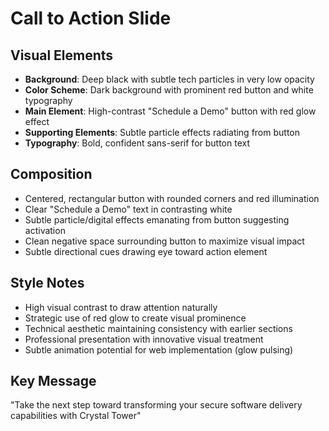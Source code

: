 # Call to Action Slide

## Visual Elements
- **Background**: Deep black with subtle tech particles in very low opacity
- **Color Scheme**: Dark background with prominent red button and white typography
- **Main Element**: High-contrast "Schedule a Demo" button with red glow effect
- **Supporting Elements**: Subtle particle effects radiating from button
- **Typography**: Bold, confident sans-serif for button text

## Composition
- Centered, rectangular button with rounded corners and red illumination
- Clear "Schedule a Demo" text in contrasting white
- Subtle particle/digital effects emanating from button suggesting activation
- Clean negative space surrounding button to maximize visual impact
- Subtle directional cues drawing eye toward action element

## Style Notes
- High visual contrast to draw attention naturally
- Strategic use of red glow to create visual prominence
- Technical aesthetic maintaining consistency with earlier sections
- Professional presentation with innovative visual treatment
- Subtle animation potential for web implementation (glow pulsing)

## Key Message
"Take the next step toward transforming your secure software delivery capabilities with Crystal Tower" 
